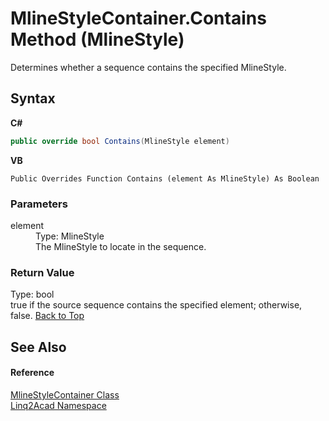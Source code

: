 # MlineStyleContainer.Contains Method (MlineStyle)
 

Determines whether a sequence contains the specified MlineStyle.

## Syntax

**C#**<br />
``` C#
public override bool Contains(MlineStyle element)
```

**VB**<br />
``` VB
Public Overrides Function Contains (element As MlineStyle) As Boolean
```


### Parameters
<dl><dt>element</dt><dd>Type: MlineStyle<br />The MlineStyle to locate in the sequence.</dd></dl>

### Return Value
Type: bool<br />true if the source sequence contains the specified element; otherwise, false.
<a href="#MlineStyleContainerContains-Method-MlineStyle">Back to Top</a>

## See Also


#### Reference
<a href="T_Linq2Acad_MlineStyleContainer.md#MlineStyleContainer-Class">MlineStyleContainer Class</a><br /><a href="N_Linq2Acad.md#Linq2Acad-Namespace">Linq2Acad Namespace</a><br />
